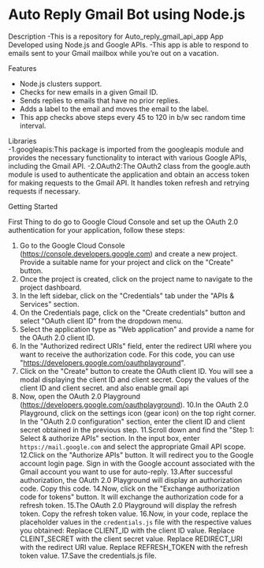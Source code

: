 # Auto Reply Gmail Bot using Node.js 

Description
-This is a repository for Auto_reply_gmail_api_app App Developed using Node.js and Google APIs.
-This app  is able to respond to emails sent to your Gmail mailbox while you’re out on a vacation.

 Features
- Node.js clusters support.
- Checks for new emails in a given Gmail ID.
- Sends replies to emails that have no prior replies.
- Adds a label to the email and moves the email to the label.
- This app checks above steps every 45 to 120 in b/w sec  random time interval. 

 Libraries  
-1.googleapis:This package is imported from the googleapis module and provides the necessary functionality to interact
   with various Google APIs, including the Gmail API.
-2.OAuth2:The OAuth2 class from the google.auth module is used to authenticate the application and obtain an access
   token for making requests to the Gmail API. It handles token refresh and retrying requests if necessary. 

 Getting Started

First Thing to do go to Google Cloud Console and set up the OAuth 2.0 authentication for
your application, follow these steps:
1. Go to the Google Cloud Console (https://console.developers.google.com) and create a new project. Provide a
   suitable name for your project and click on the "Create" button.
2. Once the project is created, click on the project name to navigate to the project dashboard.
3. In the left sidebar, click on the "Credentials" tab under the "APIs & Services" section.
4. On the Credentials page, click on the "Create credentials" button and select "OAuth client ID" from the
   dropdown menu.
5. Select the application type as "Web application" and provide a name for the OAuth 2.0 client ID.
6. In the "Authorized redirect URIs" field, enter the redirect URI where you want to receive the authorization
   code. For this code, you can use "https://developers.google.com/oauthplayground".
8. Click on the "Create" button to create the OAuth client ID. You will see a modal displaying the client ID
   and client secret. Copy the values of the client ID and client secret. and also enable gmail api 
9. Now, open the OAuth 2.0 Playground (https://developers.google.com/oauthplayground).
10.In the OAuth 2.0 Playground, click on the settings icon (gear icon) on the top right corner. In the
   "OAuth 2.0 configuration" section, enter the client ID and client secret obtained in the previous step.
11.Scroll down and find the "Step 1: Select & authorize APIs" section. In the input box, enter `https://mail.google.com`
   and select the appropriate Gmail API scope.
12.Click on the "Authorize APIs" button. It will redirect you to the Google account login page. Sign in with the
   Google account associated with the Gmail account you want to use for auto-reply.
13.After successful authorization, the OAuth 2.0 Playground will display an authorization code. Copy this code.
14.Now, click on the "Exchange authorization code for tokens" button. It will exchange the authorization code for
   a refresh token.
15.The OAuth 2.0 Playground will display the refresh token. Copy the refresh token value.
16.Now, in your code, replace the placeholder values in the `credentials.js` file with the respective values
   you obtained:
   Replace CLIENT_ID with the client ID value.
   Replace CLEINT_SECRET with the client secret value.
   Replace REDIRECT_URI with the redirect URI value.
   Replace REFRESH_TOKEN with the refresh token value.
17.Save the credentials.js file.






